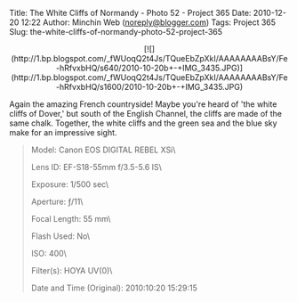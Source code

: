 Title: The White Cliffs of Normandy - Photo 52 - Project 365
Date: 2010-12-20 12:22
Author: Minchin Web (noreply@blogger.com)
Tags: Project 365
Slug: the-white-cliffs-of-normandy-photo-52-project-365

<div class="separator" style="clear: both; text-align: center;">

</p>
<p>
[![](http://1.bp.blogspot.com/_fWUoqQ2t4Js/TQueEbZpXkI/AAAAAAAABsY/Fe-hRfvxbHQ/s640/2010-10-20b+-+IMG_3435.JPG)](http://1.bp.blogspot.com/_fWUoqQ2t4Js/TQueEbZpXkI/AAAAAAAABsY/Fe-hRfvxbHQ/s1600/2010-10-20b+-+IMG_3435.JPG)

</div>

</p>
Again the amazing French countryside! Maybe you're heard of 'the white
cliffs of Dover,' but south of the English Channel, the cliffs are made
of the same chalk. Together, the white cliffs and the green sea and the
blue sky make for an impressive sight.

> </p>
> <span style="color: #666666;">Model: </span>Canon EOS DIGITAL REBEL
> XSi\
>
> <span style="color: #666666;">Lens ID: </span>EF-S18-55mm f/3.5-5.6
> IS\
>
> <span style="color: #666666;">Exposure: </span>1/500 sec\
>
> <span style="color: #666666;">Aperture: </span>ƒ/11\
>
> <span style="color: #666666;">Focal Length: </span>55 mm\
>
> <span style="color: #666666;">Flash Used: </span>No\
>
> <span style="color: #666666;">ISO: </span>400\
>
> <span style="color: #666666;">Filter(s): </span>HOYA UV(0)\
>
> <span style="color: #666666;">Date and Time
> (Original): </span>2010:10:20 15:29:15
>
> <p>

</p>

